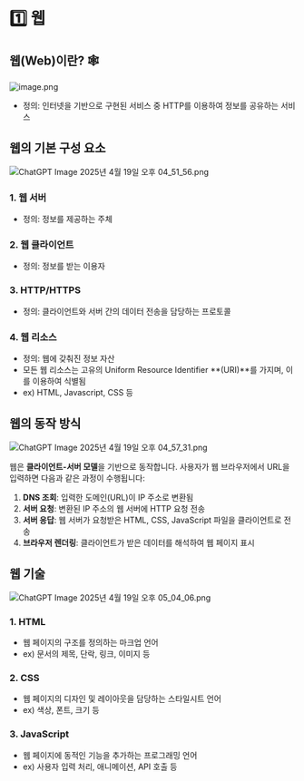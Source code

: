 [//]: # 'asset-path: ./assets'

# 1️⃣ 웹

## 웹(Web)이**란? 🕸️**

![image.png](97374c1e-6526-4c54-98c3-0039dc566228.png)

- 정의: 인터넷을 기반으로 구현된 서비스 중 HTTP를 이용하여 정보를 공유하는 서비스

## 웹의 기본 구성 **요소**

![ChatGPT Image 2025년 4월 19일 오후 04_51_56.png](ChatGPT_Image_2025%EB%85%84_4%EC%9B%94_19%EC%9D%BC_%EC%98%A4%ED%9B%84_04_51_56.png)

### 1. 웹 서버

- 정의: 정보를 제공하는 주체

### 2. 웹 클라이언트

- 정의: 정보를 받는 이용자

### 3. HTTP/HTTPS

- 정의: 클라이언트와 서버 간의 데이터 전송을 담당하는 프로토콜

### 4. 웹 리소스

- 정의: 웹에 갖춰진 정보 자산
- 모든 웹 리소스는 고유의 Uniform Resource Identifier **(URI)**를 가지며, 이를 이용하여 식별됨
- ex) HTML, Javascript, CSS 등

## 웹의 동작 방식

![ChatGPT Image 2025년 4월 19일 오후 04_57_31.png](417ee36c-f836-45d5-89d6-ea84d2f0e1b4.png)

웹은 **클라이언트-서버 모델**을 기반으로 동작합니다.
사용자가 웹 브라우저에서 URL을 입력하면 다음과 같은 과정이 수행됩니다:

1. **DNS 조회**: 입력한 도메인(URL)이 IP 주소로 변환됨
2. **서버 요청**: 변환된 IP 주소의 웹 서버에 HTTP 요청 전송
3. **서버 응답**: 웹 서버가 요청받은 HTML, CSS, JavaScript 파일을 클라이언트로 전송
4. **브라우저 렌더링**: 클라이언트가 받은 데이터를 해석하여 웹 페이지 표시

## 웹 기술

![ChatGPT Image 2025년 4월 19일 오후 05_04_06.png](a65a94cc-0c86-4d62-a2cc-17b0a78429ef.png)

### 1. **HTML**

- 웹 페이지의 구조를 정의하는 마크업 언어
- ex) 문서의 제목, 단락, 링크, 이미지 등

### 2. CSS

- 웹 페이지의 디자인 및 레이아웃을 담당하는 스타일시트 언어
- ex) 색상, 폰트, 크기 등

### 3. JavaScript

- 웹 페이지에 동적인 기능을 추가하는 프로그래밍 언어
- ex) 사용자 입력 처리, 애니메이션, API 호출 등
